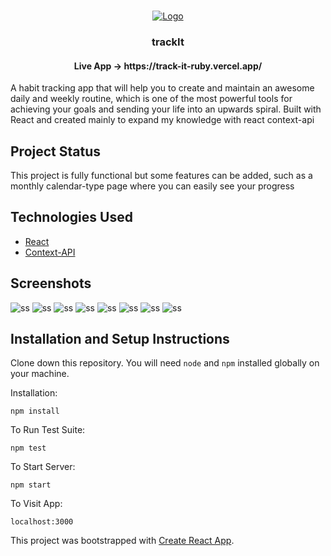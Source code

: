 <br />
<p align="center">
  <a href="https://github.com/pedrohperoni/trackit/">
    <img src="https://raw.githubusercontent.com/pedrohperoni/trackIt/main/github/logo.png" alt="Logo">
  </a>
  
  <h3 align="center">trackIt</h3>
  <h4 align="center">Live App -> https://track-it-ruby.vercel.app/ </h4>

A habit tracking app that will help you to create and maintain an awesome daily and weekly routine, which is one of the most powerful tools for achieving your goals and sending your life into an upwards spiral. Built with React and created mainly to expand my knowledge with react context-api

## Project Status
This project is fully functional but some features can be added, such as a monthly calendar-type page where you can easily see your progress

## Technologies Used

* [React](https://reactjs.org/)
* [Context-API](https://reactjs.org/docs/context.html)


## Screenshots
<img src="https://raw.githubusercontent.com/pedrohperoni/trackIt/main/github/home.png" alt="ss">
<img src="https://raw.githubusercontent.com/pedrohperoni/trackIt/main/github/register.png" alt="ss">
<img src="https://raw.githubusercontent.com/pedrohperoni/trackIt/main/github/habits.png" alt="ss">
<img src="https://raw.githubusercontent.com/pedrohperoni/trackIt/main/github/habits1.png" alt="ss">
<img src="https://raw.githubusercontent.com/pedrohperoni/trackIt/main/github/habits2.png" alt="ss">
<img src="https://raw.githubusercontent.com/pedrohperoni/trackIt/main/github/menu.png" alt="ss">
<img src="https://raw.githubusercontent.com/pedrohperoni/trackIt/main/github/menu1.png" alt="ss">
<img src="https://raw.githubusercontent.com/pedrohperoni/trackIt/main/github/history.png" alt="ss">




## Installation and Setup Instructions

Clone down this repository. You will need `node` and `npm` installed globally on your machine.  

Installation:

`npm install`  

To Run Test Suite:  

`npm test`  

To Start Server:

`npm start`  

To Visit App:

`localhost:3000` 

This project was bootstrapped with [Create React App](https://github.com/facebook/create-react-app).
